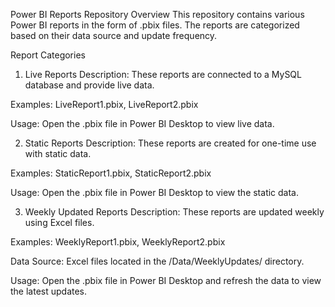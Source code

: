 Power BI Reports Repository
Overview
This repository contains various Power BI reports in the form of .pbix files. The reports are categorized based on their data source and update frequency.

Report Categories
1. Live Reports
Description: These reports are connected to a MySQL database and provide live data.

Examples: LiveReport1.pbix, LiveReport2.pbix

Usage: Open the .pbix file in Power BI Desktop to view live data.

2. Static Reports
Description: These reports are created for one-time use with static data.

Examples: StaticReport1.pbix, StaticReport2.pbix

Usage: Open the .pbix file in Power BI Desktop to view the static data.

3. Weekly Updated Reports
Description: These reports are updated weekly using Excel files.

Examples: WeeklyReport1.pbix, WeeklyReport2.pbix

Data Source: Excel files located in the /Data/WeeklyUpdates/ directory.

Usage: Open the .pbix file in Power BI Desktop and refresh the data to view the latest updates.
